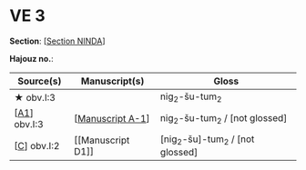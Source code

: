 # VE 3

**Section**: [[Section NINDA]]

**Hajouz no.**: 

| Source(s)      | Manuscript(s)      | Gloss                                              |
| -------------- | ------------------ | -------------------------------------------------- |
| ★ obv.I:3      |                    | nig<sub>2</sub>-šu-tum<sub>2</sub>                   |
| [[A1]] obv.I:3 | [[Manuscript A-1]] | nig<sub>2</sub>-šu-tum<sub>2</sub> / [not glossed]   |
| [[C]] obv.I:2  | [[Manuscript D1]]  | [nig<sub>2</sub>-šu]-tum<sub>2</sub> / [not glossed] |

[//begin]: # "Autogenerated link references for markdown compatibility"
[Section NINDA]: <Section NINDA> "NINDA"
[A1]: A1 "MEE 4, 1 = TM.75.G.3528"
[Manuscript A-1]: <Manuscript A-1> "Manuscript A-1"
[C]: C "MEE 4, 12 = TM.75.G.2284"
[//end]: # "Autogenerated link references"